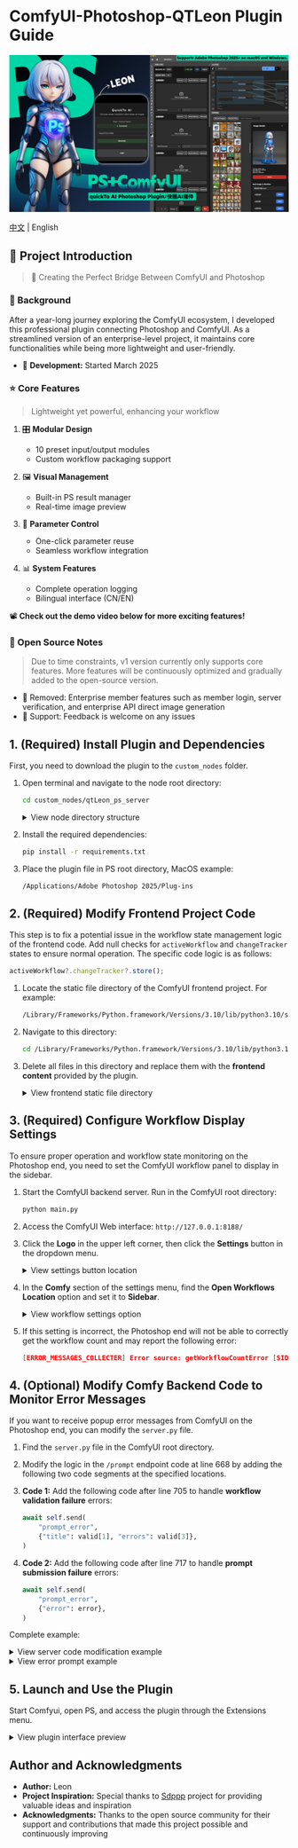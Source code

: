 # ComfyUI-Photoshop-QTLeon Plugin Guide
![Plugin Banner](images/top.jpg)

[中文](README.md) | English

## 🌟 Project Introduction

> 🎨 Creating the Perfect Bridge Between ComfyUI and Photoshop

### 📝 Background

After a year-long journey exploring the ComfyUI ecosystem, I developed this professional plugin connecting Photoshop and ComfyUI. As a streamlined version of an enterprise-level project, it maintains core functionalities while being more lightweight and user-friendly.

- 🚀 **Development:** Started March 2025
### ⭐ Core Features

> Lightweight yet powerful, enhancing your workflow

1. 🎛️ **Modular Design**
   - 10 preset input/output modules
   - Custom workflow packaging support
   
2. 🖼️ **Visual Management**
   - Built-in PS result manager
   - Real-time image preview
   
3. 🔄 **Parameter Control**
   - One-click parameter reuse
   - Seamless workflow integration
   
4. 📊 **System Features**
   - Complete operation logging
   - Bilingual interface (CN/EN)
   
📽️ **Check out the demo video below for more exciting features!**

### 🔔 Open Source Notes

> Due to time constraints, v1 version currently only supports core features. More features will be continuously optimized and gradually added to the open-source version.

- 🚫 Removed: Enterprise member features such as member login, server verification, and enterprise API direct image generation
- 💬 Support: Feedback is welcome on any issues



## 1. (Required) Install Plugin and Dependencies

First, you need to download the plugin to the `custom_nodes` folder.

1. Open terminal and navigate to the node root directory:
   ```bash
   cd custom_nodes/qtLeon_ps_server
   ```

   <details>
   <summary>View node directory structure</summary>
   
   ![Node directory structure](images/nodes.png)
   </details>

2. Install the required dependencies:
   ```bash
   pip install -r requirements.txt
   ```

3. Place the plugin file in PS root directory, MacOS example:
   ```bash
   /Applications/Adobe Photoshop 2025/Plug-ins
   ```

## 2. (Required) Modify Frontend Project Code

This step is to fix a potential issue in the workflow state management logic of the frontend code. Add null checks for `activeWorkflow` and `changeTracker` states to ensure normal operation. The specific code logic is as follows:

```javascript
activeWorkflow?.changeTracker?.store();
```

1. Locate the static file directory of the ComfyUI frontend project. For example:
   ```bash
   /Library/Frameworks/Python.framework/Versions/3.10/lib/python3.10/site-packages/comfyui_frontend_package/static
   ```

2. Navigate to this directory:
   ```bash
   cd /Library/Frameworks/Python.framework/Versions/3.10/lib/python3.10/site-packages/comfyui_frontend_package/static
   ```

3. Delete all files in this directory and replace them with the **frontend content** provided by the plugin.

   <details>
   <summary>View frontend static file directory</summary>
   
   ![Frontend static directory](images/f_static.png)
   </details>

## 3. (Required) Configure Workflow Display Settings

To ensure proper operation and workflow state monitoring on the Photoshop end, you need to set the ComfyUI workflow panel to display in the sidebar.

1. Start the ComfyUI backend server. Run in the ComfyUI root directory:
   ```bash
   python main.py
   ```

2. Access the ComfyUI Web interface: `http://127.0.0.1:8188/`

3. Click the **Logo** in the upper left corner, then click the **Settings** button in the dropdown menu.

   <details>
   <summary>View settings button location</summary>
   
   ![Settings button location](images/settings.png)
   </details>

4. In the **Comfy** section of the settings menu, find the **Open Workflows Location** option and set it to **Sidebar**.

   <details>
   <summary>View workflow settings option</summary>
   
   ![Workflow settings option](images/settings2.png)
   </details>

5. If this setting is incorrect, the Photoshop end will not be able to correctly get the workflow count and may report the following error:
   ```json
   [ERROR_MESSAGES_COLLECTER] Error source: getWorkflowCountError [SID: EBwBoYDRg7v1_wiKAAAH] - Details: {"data": {"type": "getWorkflowCountError", "message": "Failed to get workflow count TypeError: null is not an object (evaluating '_0x4e817f['textContent']')"}}
   ```

## 4. (Optional) Modify Comfy Backend Code to Monitor Error Messages

If you want to receive popup error messages from ComfyUI on the Photoshop end, you can modify the `server.py` file.

1. Find the `server.py` file in the ComfyUI root directory.

2. Modify the logic in the `/prompt` endpoint code at line 668 by adding the following two code segments at the specified locations.

3. **Code 1:** Add the following code after line 705 to handle **workflow validation failure** errors:
   ```python
   await self.send(
       "prompt_error",
       {"title": valid[1], "errors": valid[3]},
   )
   ```

4. **Code 2:** Add the following code after line 717 to handle **prompt submission failure** errors:
   ```python
   await self.send(
       "prompt_error",
       {"error": error},
   )
   ```

Complete example:

<details>
<summary>View server code modification example</summary>

![Server code modification](images/ServerCodeChaned.png)
</details>

<details>
<summary>View error prompt example</summary>

![Error prompt](images/error.jpg)
</details>

## 5. Launch and Use the Plugin

Start Comfyui, open PS, and access the plugin through the Extensions menu.

<details>
<summary>View plugin interface preview</summary>

![Plugin main interface](images/home.jpg)
</details>

## Author and Acknowledgments

- **Author:** Leon
- **Project Inspiration:** Special thanks to [Sdppp](https://github.com/zombieyang/sd-ppp) project for providing valuable ideas and inspiration
- **Acknowledgments:** Thanks to the open source community for their support and contributions that made this project possible and continuously improving
